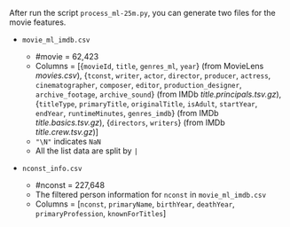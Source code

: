 After run the script `process_ml-25m.py`, you can generate two files for the movie features.
- `movie_ml_imdb.csv`
    - \#movie = 62,423
    - Columns = \[{`movieId`, `title`, `genres_ml`, `year`} (from MovieLens *movies.csv*), 
    {`tconst`, `writer`, `actor`, `director`, `producer`, `actress`,
    `cinematographer`, `composer`, `editor`, `production_designer`,
    `archive_footage`, `archive_sound`} (from IMDb *title.principals.tsv.gz*),
    {`titleType`, `primaryTitle`, `originalTitle`, `isAdult`, `startYear`,
    `endYear`, `runtimeMinutes`, `genres_imdb`} (from IMDb *title.basics.tsv.gz*), {`directors`, `writers`} (from IMDb *title.crew.tsv.gz*)]
    - `"\N"` indicates `NaN`
    - All the list data are split by `|`

- `nconst_info.csv`
    - \#nconst = 227,648
    - The filtered person information for `nconst` in `movie_ml_imdb.csv`
    - Columns = \[`nconst`, `primaryName`, `birthYear`, `deathYear`, `primaryProfession`, `knownForTitles`\]

